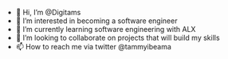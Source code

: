 - 👋 Hi, I’m @Digitams
- 👀 I’m interested in becoming a software engineer 
- 🌱 I’m currently learning software engineering with ALX 
- 💞️ I’m looking to collaborate on projects that will build my skills 
- 📫 How to reach me via twitter @tammyibeama

<!---
Digitams/Digitams is a ✨ special ✨ repository because its `README.md` (this file) appears on your GitHub profile.
You can click the Preview link to take a look at your changes.
--->
